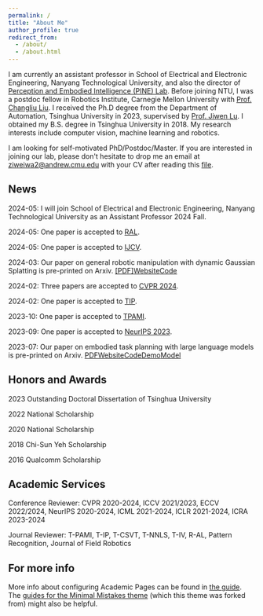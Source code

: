 ```yaml
---
permalink: /
title: "About Me"
author_profile: true
redirect_from: 
  - /about/
  - /about.html
---
```


I am currently an assistant professor in  School of Electrical and Electronic Engineering, Nanyang Technological University, and also the director of [Perception and Embodied Intelligence (PINE) Lab](https://pineatntu.hithub.io). Before joining NTU, I was a postdoc fellow in Robotics Institute, Carnegie Mellon University with [Prof. Changliu Liu](https://www.cs.cmu.edu/~cliu6/index.html). I received the Ph.D degree from the Department of Automation, Tsinghua University in 2023, supervised by [Prof. Jiwen Lu](http://ivg.au.tsinghua.edu.cn/Jiwen_Lu/). I obtained my B.S. degree in Tsinghua University in 2018. My research interests include computer vision, machine learning and robotics.

I am looking for self-motivated PhD/Postdoc/Master. If you are interested in joining our lab, please don't hesitate to drop me an email at ziweiwa2@andrew.cmu.edu with your CV after reading this [file](https://pineatntu.hithub.io/joinus).

News
------
2024-05: I will join School of Electrical and Electronic Engineering, Nanyang Technological University as an Assistant Professor 2024 Fall.

2024-05: One paper is accepted to [RAL](https://ieeexplore.ieee.org/xpl/RecentIssue.jsp?punumber=7083369).

2024-05: One paper is accepted to [IJCV](https://link.springer.com/journal/11263).

2024-03: Our paper on general robotic manipulation with dynamic Gaussian Splatting is pre-printed on Arxiv. [[PDF]](https://arxiv.org/abs/2403.08321)[Website](https://guanxinglu.github.io/ManiGaussian/)[Code](https://github.com/GuanxingLu/ManiGaussian)

2024-02: Three papers are accepted to [CVPR 2024](https://cvpr.thecvf.com).

2024-02: One paper is accepted to [TIP](https://ieeexplore.ieee.org/xpl/RecentIssue.jsp?punumber=83).

2023-10: One paper is accepted to [TPAMI](https://ieeexplore.ieee.org/xpl/RecentIssue.jsp?punumber=34).

2023-09: One paper is accepted to [NeurIPS 2023](https://neurips.cc/Conferences/2023).

2023-07: Our paper on embodied task planning with large language models is pre-printed on Arxiv. [PDF](https://arxiv.org/abs/2307.01848)[Website](https://gary3410.github.io/TaPA/)[Code](https://github.com/Gary3410/TaPA)[Demo](https://huggingface.co/spaces/xuxw98/TAPA)[Model](https://huggingface.co/Gary3410/pretrain_lit_llama)

Honors and Awards
------
2023 Outstanding Doctoral Dissertation of Tsinghua University

2022 National Scholarship

2020 National Scholarship

2018 Chi-Sun Yeh Scholarship

2016 Qualcomm Scholarship

Academic Services
------
Conference Reviewer: CVPR 2020-2024, ICCV 2021/2023, ECCV 2022/2024, NeurIPS 2020-2024, ICML 2021-2024, ICLR 2021-2024, ICRA 2023-2024

Journal Reviewer: T-PAMI, T-IP, T-CSVT, T-NNLS, T-IV, R-AL, Pattern Recognition, Journal of Field Robotics

For more info
------
More info about configuring Academic Pages can be found in [the guide](https://academicpages.github.io/markdown/). The [guides for the Minimal Mistakes theme](https://mmistakes.github.io/minimal-mistakes/docs/configuration/) (which this theme was forked from) might also be helpful.
